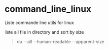 # command_line_linux
Liste commande line utils for linux


<p> liste all file in directory and sort by size</p>

> du --all --human-readable --apparent-size
